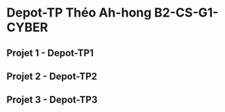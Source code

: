 # Depot-TP Théo Ah-hong B2-CS-G1-CYBER


## Projet 1 - Depot-TP1

## Projet 2 - Depot-TP2

## Projet 3 - Depot-TP3
